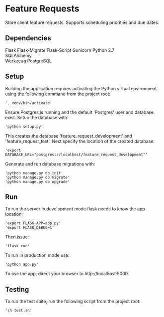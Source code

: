 # Feature Requests

  Store client feature requests. Supports scheduling priorities and due dates.

## Dependencies

  Flask
  Flask-Migrate
  Flask-Script
  Gunicorn
  Python 2.7  
  SQLAlchemy  
  Werkzeug
  PostgreSQL

## Setup

  Building the application requires activating the Python virtual environment
  using the following command from the project root:

    '. venv/bin/activate'

  Ensure Postgres is running and the default 'Postgres' user and database exist.
  Setup the database with:

    'python setup.py'

  This creates the database 'feature_request_development' and
  'feature_request_test'. Next specify the location of the created database:

    'export DATABASE_URL="postgres://localhost/feature_request_development"'

  Generate and run database migrations with:

    'python manage.py db init'
    'python manage.py db migrate'  
    'python manage.py db upgrade'

## Run

  To run the server in development mode flask needs to know the app location:

    'export FLASK_APP=app.py'
    'export FLASK_DEBUG=1'

  Then issue:

    'flask run'

  To run in production mode use:

    'python app.py'

  To use the app, direct your browser to http://localhost:5000.

## Testing

  To run the test suite, run the following script from the project root:

    'sh test.sh'
